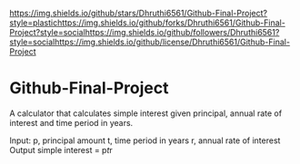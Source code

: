 https://img.shields.io/github/stars/Dhruthi6561/Github-Final-Project?style=plastichttps://img.shields.io/github/forks/Dhruthi6561/Github-Final-Project?style=socialhttps://img.shields.io/github/followers/Dhruthi6561?style=socialhttps://img.shields.io/github/license/Dhruthi6561/Github-Final-Project

# Github-Final-Project
A calculator that calculates simple interest given principal, annual rate of interest and time period in years.

Input:
   p, principal amount
   t, time period in years
   r, annual rate of interest
Output
   simple interest = p*t*r
